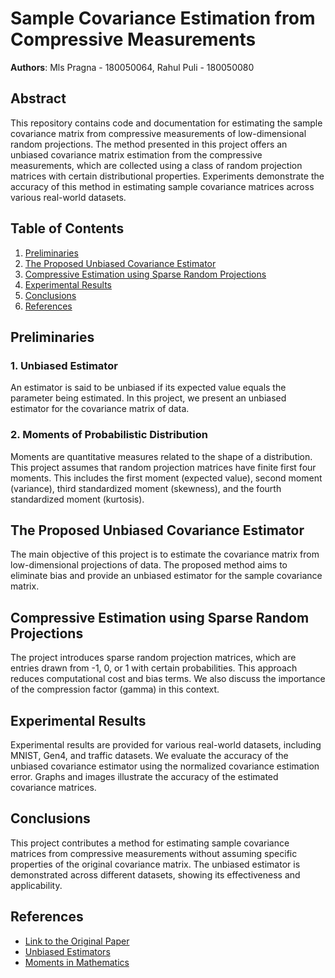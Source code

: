# Sample Covariance Estimation from Compressive Measurements

**Authors**: Mls Pragna - 180050064, Rahul Puli - 180050080

## Abstract

This repository contains code and documentation for estimating the sample covariance matrix from compressive measurements of low-dimensional random projections. The method presented in this project offers an unbiased covariance matrix estimation from the compressive measurements, which are collected using a class of random projection matrices with certain distributional properties. Experiments demonstrate the accuracy of this method in estimating sample covariance matrices across various real-world datasets.

## Table of Contents

1. [Preliminaries](#preliminaries)
2. [The Proposed Unbiased Covariance Estimator](#the-proposed-unbiased-covariance-estimator)
3. [Compressive Estimation using Sparse Random Projections](#compressive-estimation-using-sparse-random-projections)
4. [Experimental Results](#experimental-results)
5. [Conclusions](#conclusions)
6. [References](#references)

## Preliminaries

### 1. Unbiased Estimator

An estimator is said to be unbiased if its expected value equals the parameter being estimated. In this project, we present an unbiased estimator for the covariance matrix of data.

### 2. Moments of Probabilistic Distribution

Moments are quantitative measures related to the shape of a distribution. This project assumes that random projection matrices have finite first four moments. This includes the first moment (expected value), second moment (variance), third standardized moment (skewness), and the fourth standardized moment (kurtosis).

## The Proposed Unbiased Covariance Estimator

The main objective of this project is to estimate the covariance matrix from low-dimensional projections of data. The proposed method aims to eliminate bias and provide an unbiased estimator for the sample covariance matrix.

## Compressive Estimation using Sparse Random Projections

The project introduces sparse random projection matrices, which are entries drawn from -1, 0, or 1 with certain probabilities. This approach reduces computational cost and bias terms. We also discuss the importance of the compression factor (gamma) in this context.

## Experimental Results

Experimental results are provided for various real-world datasets, including MNIST, Gen4, and traffic datasets. We evaluate the accuracy of the unbiased covariance estimator using the normalized covariance estimation error. Graphs and images illustrate the accuracy of the estimated covariance matrices.

## Conclusions

This project contributes a method for estimating sample covariance matrices from compressive measurements without assuming specific properties of the original covariance matrix. The unbiased estimator is demonstrated across different datasets, showing its effectiveness and applicability.

## References

- [Link to the Original Paper](https://arxiv.org/pdf/1512.08887.pdf)
- [Unbiased Estimators](http://stat88.org/textbook/notebooks/Chapter_05/04_Unbiased_Estimators.html)
- [Moments in Mathematics](https://en.wikipedia.org/wiki/Moment_(mathematics))
